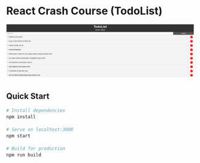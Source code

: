 # React Crash Course (TodoList)

![ReactCrashCource](https://github.com/mattbhenley/Images/blob/master/todo.PNG)

## Quick Start

```bash
# Install dependencies
npm install

# Serve on localhost:3000
npm start

# Build for production
npm run build
```
